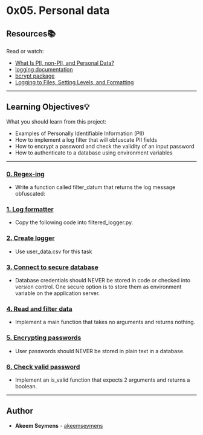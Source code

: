 # 0x05. Personal data

## Resources:books:
Read or watch:
* [What Is PII, non-PII, and Personal Data?](https://intranet.hbtn.io/rltoken/FaZWPLxHKDZvFZEDZQV9nA)
* [logging documentation](https://intranet.hbtn.io/rltoken/xewrTdbrEf3oSp-a57a0fA)
* [bcrypt package](https://intranet.hbtn.io/rltoken/ra_k0Qm-tvET0t7_UrZY8A)
* [Logging to Files, Setting Levels, and Formatting](https://intranet.hbtn.io/rltoken/rhzX06XnvjLHUhUOGNUkAA)

---
## Learning Objectives:bulb:
What you should learn from this project:
* Examples of Personally Identifiable Information (PII)
* How to implement a log filter that will obfuscate PII fields
* How to encrypt a password and check the validity of an input password
* How to authenticate to a database using environment variables

---

### [0. Regex-ing](./filtered_logger.py)
* Write a function called filter_datum that returns the log message obfuscated: 


### [1. Log formatter](./filtered_logger.py)
* Copy the following code into filtered_logger.py.


### [2. Create logger](./filtered_logger.py)
* Use user_data.csv for this task


### [3. Connect to secure database](./filtered_logger.py)
* Database credentials should NEVER be stored in code or checked into version control. One secure option is to store them as environment variable on the application server.


### [4. Read and filter data](./filtered_logger.py)
* Implement a main function that takes no arguments and returns nothing.


### [5. Encrypting passwords](./encrypt_password.py)
* User passwords should NEVER be stored in plain text in a database.


### [6. Check valid password](./encrypt_password.py)
* Implement an is_valid function that expects 2 arguments and returns a boolean.

---

## Author
* **Akeem Seymens** - [akeemseymens](github.com/akeemseymens)
